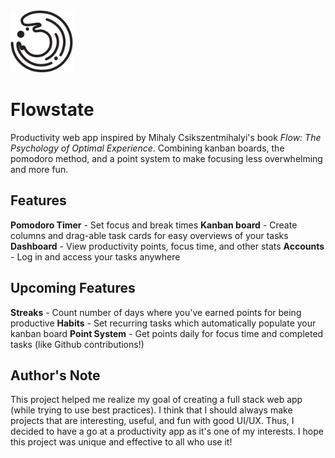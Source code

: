 <img src="https://raw.githubusercontent.com/mei-lu/flowstate/6e23c5ec377abdf5b9091b38e1d9427fa042fd49/src/img/logo.svg" width=100px/>

# Flowstate
Productivity web app inspired by Mihaly Csikszentmihalyi's book *Flow: The Psychology of Optimal Experience*. Combining kanban boards, the pomodoro method, and a point system to make focusing less overwhelming and more fun.

## Features
**Pomodoro Timer** - Set focus and break times
**Kanban board** - Create columns and drag-able task cards for easy overviews of your tasks
**Dashboard** - View productivity points, focus time, and other stats
**Accounts** - Log in and access your tasks anywhere

## Upcoming Features
**Streaks** - Count number of days where you've earned points for being productive
**Habits** - Set recurring tasks which automatically populate your kanban board
**Point System** - Get points daily for focus time and completed tasks (like Github contributions!)

## Author's Note
This project helped me realize my goal of creating a full stack web app (while trying to use best practices). I think that I should always make projects that are interesting,  useful, and fun with good UI/UX. Thus, I decided to have a go at a productivity app as it's one of my interests. 
I hope this project was unique and effective to all who use it!